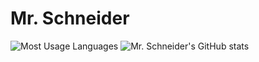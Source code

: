 # Mr. Schneider
![Most Usage Languages](https://github-readme-stats.vercel.app/api/top-langs/?username=1mrschneider&theme=radical)
![Mr. Schneider's GitHub stats](https://github-readme-stats.vercel.app/api?username=1mrschneider&theme=radical&show_icons=true)
